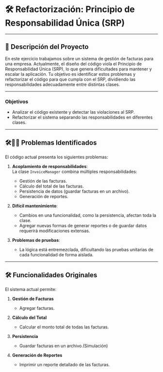 # 🛠️ Refactorización: Principio de Responsabilidad Única (SRP)

---

## 📝 Descripción del Proyecto

En este ejercicio trabajamos sobre un sistema de gestión de facturas para una empresa. Actualmente, el diseño del código viola el Principio de Responsabilidad Única (SRP), lo que genera dificultades para mantener y escalar la aplicación. Tu objetivo es identificar estos problemas y refactorizar el código para que cumpla con el SRP, dividiendo las responsabilidades adecuadamente entre distintas clases.

---

### Objetivos

- Analizar el código existente y detectar las violaciones al SRP.
- Refactorizar el sistema separando las responsabilidades en diferentes clases.

---

## 🛠️👩‍💻 Problemas Identificados

El código actual presenta los siguientes problemas:

1. **Acoplamiento de responsabilidades**:  
   La clase `InvoiceManager` combina múltiples responsabilidades:
    - Gestión de las facturas.
    - Cálculo del total de las facturas.
    - Persistencia de datos (guardar facturas en un archivo).
    - Generación de reportes.

2. **Difícil mantenimiento**:
    - Cambios en una funcionalidad, como la persistencia, afectan toda la clase.
    - Agregar nuevas formas de generar reportes o de guardar datos requerirá modificaciones extensas.

3. **Problemas de pruebas**:
    - La lógica está entremezclada, dificultando las pruebas unitarias de cada funcionalidad de forma aislada.

---

## 🛠️ Funcionalidades Originales

El sistema actual permite:

1. **Gestión de Facturas**
    - Agregar facturas.

2. **Cálculo del Total**
    - Calcular el monto total de todas las facturas.

3. **Persistencia**
    - Guardar facturas en un archivo.(Simulación)

4. **Generación de Reportes**
    - Imprimir un reporte detallado de las facturas.

